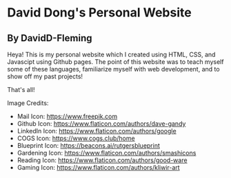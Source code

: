 # David Dong's Personal Website
## By DavidD-Fleming

Heya! This is my personal website which I created using HTML, CSS, and Javascipt using Github pages. The point of this website was to teach myself some of these languages, familiarize myself with web development, and to show off my past projects!

That's all!

Image Credits:

- Mail Icon: https://www.freepik.com
- Github Icon: https://www.flaticon.com/authors/dave-gandy
- LinkedIn Icon: https://www.flaticon.com/authors/google
- COGS Icon: https://www.cogs.club/home
- Blueprint Icon: https://beacons.ai/rutgersblueprint
- Gardening Icon: https://www.flaticon.com/authors/smashicons
- Reading Icon: https://www.flaticon.com/authors/good-ware
- Gaming Icon: https://www.flaticon.com/authors/kliwir-art